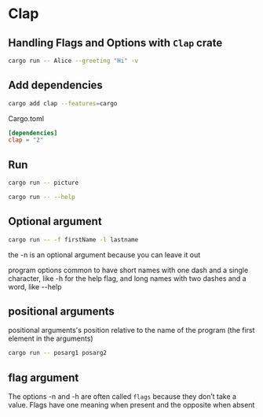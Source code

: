 # Clap

## Handling Flags and Options with `Clap` crate

```sh
cargo run -- Alice --greeting "Hi" -v
```

## Add dependencies

```sh
cargo add clap --features=cargo
```

Cargo.toml

```toml
[dependencies]
clap = "2"
```

## Run

```sh
cargo run -- picture

cargo run -- --help
```

## Optional argument

```sh
cargo run -- -f firstName -l lastname
```

the -n is an optional argument because you can leave it out

program options common to have short names with one dash and a single
character, like -h for the help flag, and long names with
two dashes and a word, like --help

## positional arguments

positional arguments's position relative to the name of the program (the first
element in the arguments)

```sh
cargo run -- posarg1 posarg2
```

## flag argument

The options -n and -h are often called `flags` because
they don’t take a value. Flags have one meaning when present
and the opposite when absent
